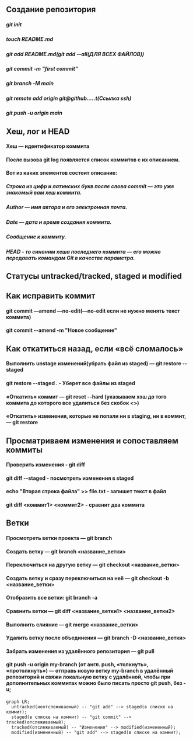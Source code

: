 ## Создание репозитория
##### git init
##### touch README.md
##### git add README.md(git add --all(ДЛЯ ВСЕХ ФАЙЛОВ))
##### git commit -m "first commit"
##### git branch -M main
##### git remote add origin git@github.....t(Ссылка ssh)
##### git push -u origin main
## Хеш, лог и HEAD
#### Хеш — идентификатор коммита
#### После вызова git log появляется список коммитов с их описанием.
#### Вот из каких элементов состоит описание:
##### Строка из цифр и латинских букв после слова commit — это уже знакомый вам хеш коммита.
##### Author — имя автора и его электронная почта.
##### Date — дата и время создания коммита.
##### Сообщение к коммиту.
##### HEAD - то синоним хеша последнего коммита — его можно передавать командам Git в качестве параметра.
## Статусы untracked/tracked, staged и modified
## Как исправить коммит
#### git commit —amend —no-edit(—no-edit если не нужно менять текст коммита)
#### git commit --amend -m "Новое сообщение"
## Как откатиться назад, если «всё сломалось»
#### Выполнить unstage изменений(убрать файл из staged) — git restore --staged <file> 
#### git restore --staged .  - Уберет все файлы из staged
#### «Откатить» коммит — git reset --hard <commit hash>(указываем хэш до того коммита до которого все удалиться без скобок <>)
#### «Откатить» изменения, которые не попали ни в staging, ни в коммит, — git restore <file>
## Просматриваем изменения и сопоставляем коммиты
#### Проверить изменения - git diff
#### git diff --staged - посмотреть изменения в staged
#### echo "Вторая строка файла" >> file.txt  - запишет текст в файл
#### git diff <коммит1> <коммит2> - сравнит два коммита
## Ветки
#### Просмотреть ветки проекта — git branch
#### Создать ветку — git branch <название_ветки>
#### Переключиться на другую ветку — git checkout <название_ветки>
#### Создать ветку и сразу переключиться на неё — git checkout -b <название_ветки>
#### Отобразить все ветки: git branch -a
#### Сравнить ветки — git diff <название_ветки1> <название_ветки2>
#### Выполнить слияние — git merge <название_ветки>
#### Удалить ветку после объединения — git branch -D <название_ветки>
#### Забрать изменения из удалённого репозитория — git pull
#### git push -u origin my-branch (от англ. push, «толкнуть», «протолкнуть») — отправь новую ветку my-branch в удалённый репозиторий и свяжи локальную ветку с удалённой, чтобы при дополнительных коммитах можно было писать просто git push, без -u;
```mermaid
graph LR;
  untracked(неотслеживаемый) -- "git add" --> staged(в списке на коммит);
  staged(в списке на коммит) -- "git commit" --> tracked(отслеживаемый);
  tracked(отслеживаемый) -- "Изменения" --> modified(измененный);
  modified(измененный) -- "git add" --> staged(в списке на коммит);
